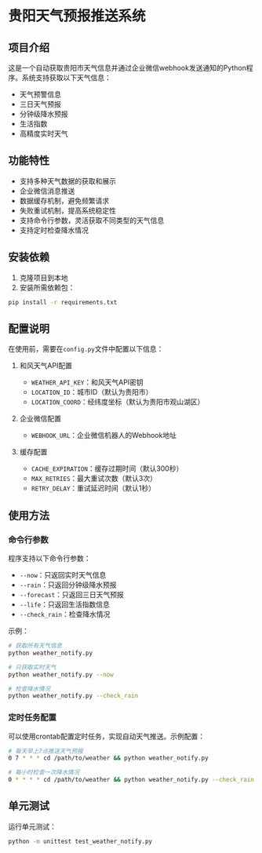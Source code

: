 # 贵阳天气预报推送系统

## 项目介绍
这是一个自动获取贵阳市天气信息并通过企业微信webhook发送通知的Python程序。系统支持获取以下天气信息：
- 天气预警信息
- 三日天气预报
- 分钟级降水预报
- 生活指数
- 高精度实时天气

## 功能特性
- 支持多种天气数据的获取和展示
- 企业微信消息推送
- 数据缓存机制，避免频繁请求
- 失败重试机制，提高系统稳定性
- 支持命令行参数，灵活获取不同类型的天气信息
- 支持定时检查降水情况

## 安装依赖
1. 克隆项目到本地
2. 安装所需依赖包：
```bash
pip install -r requirements.txt
```

## 配置说明
在使用前，需要在`config.py`文件中配置以下信息：
1. 和风天气API配置
   - `WEATHER_API_KEY`：和风天气API密钥
   - `LOCATION_ID`：城市ID（默认为贵阳市）
   - `LOCATION_COORD`：经纬度坐标（默认为贵阳市观山湖区）

2. 企业微信配置
   - `WEBHOOK_URL`：企业微信机器人的Webhook地址

3. 缓存配置
   - `CACHE_EXPIRATION`：缓存过期时间（默认300秒）
   - `MAX_RETRIES`：最大重试次数（默认3次）
   - `RETRY_DELAY`：重试延迟时间（默认1秒）

## 使用方法
### 命令行参数
程序支持以下命令行参数：
- `--now`：只返回实时天气信息
- `--rain`：只返回分钟级降水预报
- `--forecast`：只返回三日天气预报
- `--life`：只返回生活指数信息
- `--check_rain`：检查降水情况

示例：
```bash
# 获取所有天气信息
python weather_notify.py

# 只获取实时天气
python weather_notify.py --now

# 检查降水情况
python weather_notify.py --check_rain
```

### 定时任务配置
可以使用crontab配置定时任务，实现自动天气推送。示例配置：
```bash
# 每天早上7点推送天气预报
0 7 * * * cd /path/to/weather && python weather_notify.py

# 每小时检查一次降水情况
0 * * * * cd /path/to/weather && python weather_notify.py --check_rain
```

## 单元测试
运行单元测试：
```bash
python -m unittest test_weather_notify.py
```
